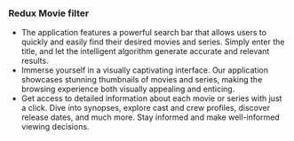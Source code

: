 ### Redux Movie filter
<ul>
  <li>The application features a powerful search bar that allows users to quickly and easily find their desired movies and series. Simply enter the title, and let the intelligent algorithm generate accurate and relevant results.</li>

  <li>Immerse yourself in a visually captivating interface. Our application showcases stunning thumbnails of movies and series, making the browsing experience both visually appealing and enticing.</li>

  <li>Get access to detailed information about each movie or series with just a click. Dive into synopses, explore cast and crew profiles, discover release dates, and much more. Stay informed and make well-informed viewing decisions.</li>
</ul>
